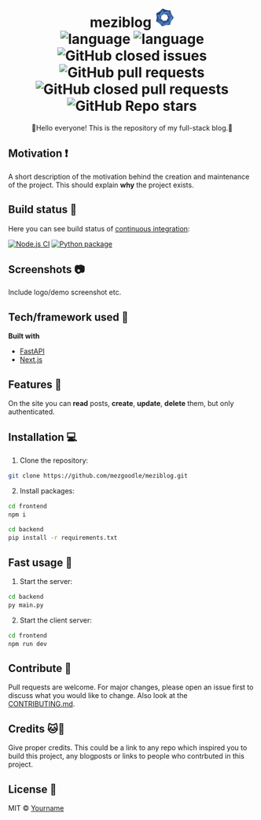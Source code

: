 <h1 id="project-title" align="center">
  meziblog <img alt="logo" width="40" height="40" src="https://raw.githubusercontent.com/mezgoodle/images/master/MezidiaLogoTransparent.png" /><br>
  <img alt="language" src="https://img.shields.io/badge/language-python-brightgreen?style=flat-square" />
  <img alt="language" src="https://img.shields.io/github/issues/mezgoodle/meziblog?style=flat-square" />
  <img alt="GitHub closed issues" src="https://img.shields.io/github/issues-closed/mezgoodle/meziblog?style=flat-square" />
  <img alt="GitHub pull requests" src="https://img.shields.io/github/issues-pr/mezgoodle/meziblog?style=flat-square" />
  <img alt="GitHub closed pull requests" src="https://img.shields.io/github/issues-pr-closed/mezgoodle/meziblog?style=flat-square" />
  <img alt="GitHub Repo stars" src="https://img.shields.io/github/stars/mezgoodle/meziblog?style=flat-square">
</h1>

<p align="center">
 🌟Hello everyone! This is the repository of my full-stack blog.🌟
</p>

## Motivation :exclamation:

A short description of the motivation behind the creation and maintenance of the project. This should explain **why** the project exists.

## Build status :hammer:

Here you can see build status of [continuous integration](https://en.wikipedia.org/wiki/Continuous_integration):

[![Node.js CI](https://github.com/mezgoodle/meziblog/actions/workflows/node.js.yml/badge.svg)](https://github.com/mezgoodle/meziblog/actions/workflows/node.js.yml)
[![Python package](https://github.com/mezgoodle/meziblog/actions/workflows/python-package.yml/badge.svg)](https://github.com/mezgoodle/meziblog/actions/workflows/python-package.yml)

## Screenshots :camera:

Include logo/demo screenshot etc.

## Tech/framework used :wrench:

**Built with**

- [FastAPI](https://fastapi.tiangolo.com/)
- [Next.js](https://nextjs.org/)

## Features :muscle:

On the site you can **read** posts, **create**, **update**, **delete** them, but only authenticated.

## Installation :computer:

1. Clone the repository:

```bash
git clone https://github.com/mezgoodle/meziblog.git
```

2. Install packages:

```bash
cd frontend
npm i
```

```bash
cd backend
pip install -r requirements.txt
```

## Fast usage :dash:

1. Start the server:

```bash
cd backend
py main.py
```

2. Start the client server:

```bash
cd frontend
npm run dev
```

## Contribute :running:

Pull requests are welcome. For major changes, please open an issue first to discuss what you would like to change. Also look at the [CONTRIBUTING.md](link).

## Credits :cat::handshake:

Give proper credits. This could be a link to any repo which inspired you to build this project, any blogposts or links to people who contrbuted in this project.

## License :bookmark:

MIT © [Yourname]()

